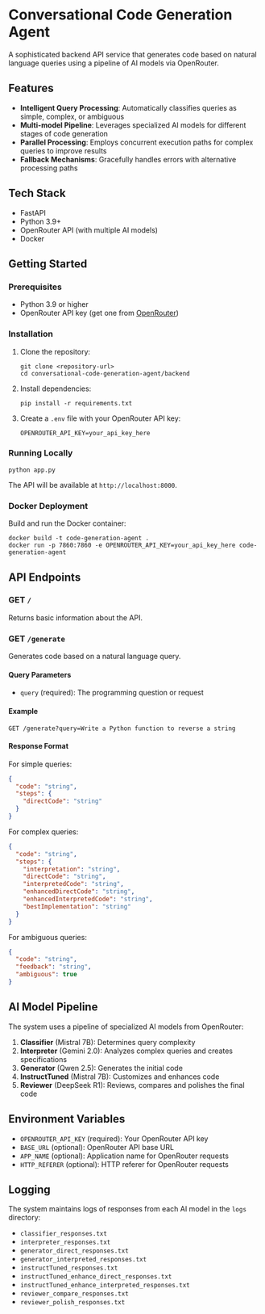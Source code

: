 # Conversational Code Generation Agent

A sophisticated backend API service that generates code based on natural language queries using a pipeline of AI models via OpenRouter.

## Features

- **Intelligent Query Processing**: Automatically classifies queries as simple, complex, or ambiguous
- **Multi-model Pipeline**: Leverages specialized AI models for different stages of code generation
- **Parallel Processing**: Employs concurrent execution paths for complex queries to improve results
- **Fallback Mechanisms**: Gracefully handles errors with alternative processing paths

## Tech Stack

- FastAPI
- Python 3.9+
- OpenRouter API (with multiple AI models)
- Docker

## Getting Started

### Prerequisites

- Python 3.9 or higher
- OpenRouter API key (get one from [OpenRouter](https://openrouter.ai/))

### Installation

1. Clone the repository:
   ```
   git clone <repository-url>
   cd conversational-code-generation-agent/backend
   ```

2. Install dependencies:
   ```
   pip install -r requirements.txt
   ```

3. Create a `.env` file with your OpenRouter API key:
   ```
   OPENROUTER_API_KEY=your_api_key_here
   ```

### Running Locally

```
python app.py
```

The API will be available at `http://localhost:8000`.

### Docker Deployment

Build and run the Docker container:

```
docker build -t code-generation-agent .
docker run -p 7860:7860 -e OPENROUTER_API_KEY=your_api_key_here code-generation-agent
```

## API Endpoints

### GET `/`

Returns basic information about the API.

### GET `/generate`

Generates code based on a natural language query.

#### Query Parameters

- `query` (required): The programming question or request

#### Example

```
GET /generate?query=Write a Python function to reverse a string
```

#### Response Format

For simple queries:
```json
{
  "code": "string",
  "steps": {
    "directCode": "string"
  }
}
```

For complex queries:
```json
{
  "code": "string",
  "steps": {
    "interpretation": "string",
    "directCode": "string",
    "interpretedCode": "string",
    "enhancedDirectCode": "string",
    "enhancedInterpretedCode": "string",
    "bestImplementation": "string"
  }
}
```

For ambiguous queries:
```json
{
  "code": "string",
  "feedback": "string",
  "ambiguous": true
}
```

## AI Model Pipeline

The system uses a pipeline of specialized AI models from OpenRouter:

1. **Classifier** (Mistral 7B): Determines query complexity
2. **Interpreter** (Gemini 2.0): Analyzes complex queries and creates specifications
3. **Generator** (Qwen 2.5): Generates the initial code
4. **InstructTuned** (Mistral 7B): Customizes and enhances code
5. **Reviewer** (DeepSeek R1): Reviews, compares and polishes the final code

## Environment Variables

- `OPENROUTER_API_KEY` (required): Your OpenRouter API key
- `BASE_URL` (optional): OpenRouter API base URL
- `APP_NAME` (optional): Application name for OpenRouter requests
- `HTTP_REFERER` (optional): HTTP referer for OpenRouter requests

## Logging

The system maintains logs of responses from each AI model in the `logs` directory:

- `classifier_responses.txt`
- `interpreter_responses.txt`
- `generator_direct_responses.txt`
- `generator_interpreted_responses.txt`
- `instructTuned_responses.txt`
- `instructTuned_enhance_direct_responses.txt`
- `instructTuned_enhance_interpreted_responses.txt`
- `reviewer_compare_responses.txt`
- `reviewer_polish_responses.txt`
